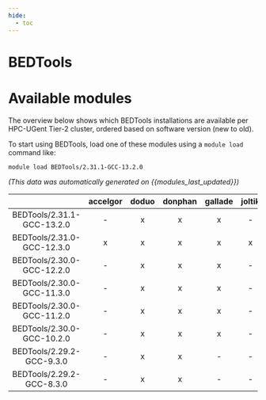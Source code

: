 ```yaml
---
hide:
  - toc
---
```


BEDTools
========

# Available modules


The overview below shows which BEDTools installations are available per HPC-UGent Tier-2 cluster, ordered based on software version (new to old).

To start using BEDTools, load one of these modules using a `module load` command like:

```shell
module load BEDTools/2.31.1-GCC-13.2.0
```

*(This data was automatically generated on {{modules_last_updated}})*  

| |accelgor|doduo|donphan|gallade|joltik|shinx|skitty|
| :---: | :---: | :---: | :---: | :---: | :---: | :---: | :---: |
|BEDTools/2.31.1-GCC-13.2.0|-|x|x|x|-|x|x|
|BEDTools/2.31.0-GCC-12.3.0|x|x|x|x|x|x|x|
|BEDTools/2.30.0-GCC-12.2.0|-|x|x|x|-|-|-|
|BEDTools/2.30.0-GCC-11.3.0|-|x|x|x|-|x|-|
|BEDTools/2.30.0-GCC-11.2.0|-|x|x|x|-|-|-|
|BEDTools/2.30.0-GCC-10.2.0|-|x|x|x|-|-|-|
|BEDTools/2.29.2-GCC-9.3.0|-|x|x|-|-|-|-|
|BEDTools/2.29.2-GCC-8.3.0|-|x|x|-|-|-|-|
